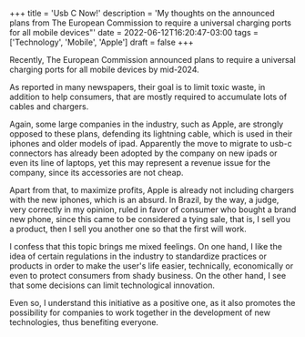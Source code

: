 +++
title = 'Usb C Now!'
description = 'My thoughts on the announced plans from The European Commission to require a universal charging ports for all mobile devices"'
date = 2022-06-12T16:20:47-03:00
tags = ['Technology', 'Mobile', 'Apple']
draft = false
+++

Recently, The European Commission announced plans to require a universal charging ports for all mobile devices by mid-2024.

As reported in many newspapers, their goal is to limit toxic waste, in addition to help consumers, that are mostly required to accumulate lots of cables and chargers.

Again, some large companies in the industry, such as Apple, are strongly opposed to these plans, defending its lightning cable, which is used in their iphones and older models of ipad.
Apparently the move to migrate to usb-c connectors has already been adopted by the company on new ipads or even its line of laptops, yet this may represent a revenue issue for the company, since its accessories are not cheap.

Apart from that, to maximize profits, Apple is already not including chargers with the new iphones, which is an absurd. In Brazil, by the way, a judge, very correctly in my opinion, ruled in favor of consumer who bought a brand new phone, since this came to be considered a tying sale, that is, I sell you a product, then I sell you another one so that the first will work.

I confess that this topic brings me mixed feelings. On one hand, I like the idea of ​​certain regulations in the industry to standardize practices or products in order to make the user's life easier, technically, economically or even to protect consumers from shady business. On the other hand, I see that some decisions can limit technological innovation.

Even so, I understand this initiative as a positive one, as it also promotes the possibility for companies to work together in the development of new technologies, thus benefiting everyone.